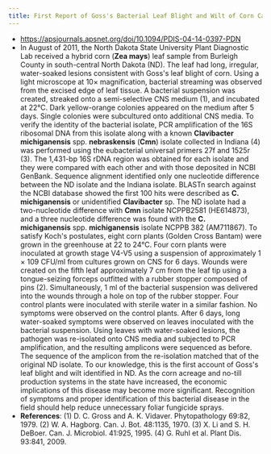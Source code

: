 ```yaml
---
title: First Report of Goss's Bacterial Leaf Blight and Wilt of Corn Caused by __Clavibacter michiganensis__ subsp. __nebraskensis__ in North Dakota
---
```


- https://apsjournals.apsnet.org/doi/10.1094/PDIS-04-14-0397-PDN
- In August of 2011, the North Dakota State University Plant Diagnostic Lab received a hybrid corn (__Zea mays__) leaf sample from Burleigh County in south-central North Dakota (ND). The leaf had long, irregular, water-soaked lesions consistent with Goss's leaf blight of corn. Using a light microscope at 10× magnification, bacterial streaming was observed from the excised edge of leaf tissue. A bacterial suspension was created, streaked onto a semi-selective CNS medium (1), and incubated at 22°C. Dark yellow-orange colonies appeared on the medium after 5 days. Single colonies were subcultured onto additional CNS media. To verify the identity of the bacterial isolate, PCR amplification of the 16S ribosomal DNA from this isolate along with a known __Clavibacter michiganensis__ spp. __nebraskensis__ (__Cmn__) isolate collected in Indiana (4) was performed using the eubacterial universal primers 27f and 1525r (3). The 1,431-bp 16S rDNA region was obtained for each isolate and they were compared with each other and with those deposited in NCBI GenBank. Sequence alignment identified only one nucleotide difference between the ND isolate and the Indiana isolate. BLASTn search against the NCBI database showed the first 100 hits were described as __C. michiganensis__ or unidentified __Clavibacter__ sp. The ND isolate had a two-nucleotide difference with __Cmn__ isolate NCPPB2581 (HE614873), and a three nucleotide difference was found with the __C. michiganensis__ spp. __michiganensis__ isolate NCPPB 382 (AM711867). To satisfy Koch's postulates, eight corn plants (Golden Cross Bantam) were grown in the greenhouse at 22 to 24°C. Four corn plants were inoculated at growth stage V4-V5 using a suspension of approximately 1 × 109 CFU/ml from cultures grown on CNS for 6 days. Wounds were created on the fifth leaf approximately 7 cm from the leaf tip using a tongue-seizing forceps outfitted with a rubber stopper composed of pins (2). Simultaneously, 1 ml of the bacterial suspension was delivered into the wounds through a hole on top of the rubber stopper. Four control plants were inoculated with sterile water in a similar fashion. No symptoms were observed on the control plants. After 6 days, long water-soaked symptoms were observed on leaves inoculated with the bacterial suspension. Using leaves with water-soaked lesions, the pathogen was re-isolated onto CNS media and subjected to PCR amplification, and the resulting amplicons were sequenced as before. The sequence of the amplicon from the re-isolation matched that of the original ND isolate. To our knowledge, this is the first account of Goss's leaf blight and wilt identified in ND. As the corn acreage and no-till production systems in the state have increased, the economic implications of this disease may become more significant. Recognition of symptoms and proper identification of this bacterial disease in the field should help reduce unnecessary foliar fungicide sprays.
- __References__: (1) D. C. Gross and A. K. Vidaver. Phytopathology 69:82, 1979. (2) W. A. Hagborg. Can. J. Bot. 48:1135, 1970. (3) X. Li and S. H. DeBoer. Can. J. Microbiol. 41:925, 1995. (4) G. Ruhl et al. Plant Dis. 93:841, 2009.
